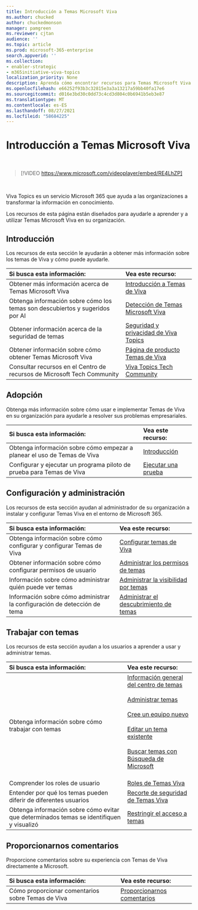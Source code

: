 ```yaml
---
title: Introducción a Temas Microsoft Viva
ms.author: chucked
author: chuckedmonson
manager: pamgreen
ms.reviewer: cjtan
audience: ''
ms.topic: article
ms.prod: microsoft-365-enterprise
search.appverid: ''
ms.collection:
- enabler-strategic
- m365initiative-viva-topics
localization_priority: None
description: Aprenda cómo encontrar recursos para Temas Microsoft Viva
ms.openlocfilehash: e66252f93b3c32815e3a3a13217a59bb40fa17e6
ms.sourcegitcommit: d016e3bd30c0dd73c4cd3d804c0b6941b5eb3e87
ms.translationtype: MT
ms.contentlocale: es-ES
ms.lasthandoff: 08/27/2021
ms.locfileid: "58684225"
---
```

# <a name="introduction-to-microsoft-viva-topics"></a>Introducción a Temas Microsoft Viva

</br>

> [!VIDEO https://www.microsoft.com/videoplayer/embed/RE4LhZP]  

</br>


Viva Topics es un servicio Microsoft 365 que ayuda a las organizaciones a transformar la información en conocimiento.

Los recursos de esta página están diseñados para ayudarle a aprender y a utilizar Temas Microsoft Viva en su organización.

## <a name="get-started"></a>Introducción

Los recursos de esta sección le ayudarán a obtener más información sobre los temas de Viva y cómo puede ayudarle.

| Si busca esta información: | Vea este recurso: |
|:-----|:-----|
|Obtener más información acerca de Temas Microsoft Viva|[Introducción a Temas de Viva](topic-experiences-overview.md)|
|Obtenga información sobre cómo los temas son descubiertos y sugeridos por AI|[Detección de Temas Microsoft Viva ](topic-experiences-discovery.md)|
|Obtener información acerca de la seguridad de temas|[Seguridad y privacidad de Viva Topics](topic-experiences-security-privacy.md)|
|Obtener información sobre cómo obtener Temas Microsoft Viva|[Página de producto Temas de Viva](https://www.microsoft.com/microsoft-viva/topics?activetab=pivot%3aoverviewtab)|
|Consultar recursos en el Centro de recursos de Microsoft Tech Community|[Viva Topics Tech Community](https://resources.techcommunity.microsoft.com/viva-topics/)|


## <a name="adoption"></a>Adopción

Obtenga más información sobre cómo usar e implementar Temas de Viva en su organización para ayudarle a resolver sus problemas empresariales. 

| Si busca esta información: | Vea este recurso: |
|:-----|:-----|
|Obtenga información sobre cómo empezar a planear el uso de Temas de Viva |[Introducción](topics-adoption-getstarted.md)|  
|Configurar y ejecutar un programa piloto de prueba para Temas de Viva |[Ejecutar una prueba ](trial-topics.md)|

## <a name="set-up-and-administration"></a>Configuración y administración

Los recursos de esta sección ayudan al administrador de su organización a instalar y configurar Temas Viva en el entorno de Microsoft 365.

| Si busca esta información: | Vea este recurso: |
|:-----|:-----|
|Obtenga información sobre cómo configurar y configurar Temas de Viva|[Configurar temas de Viva](set-up-topic-experiences.md)|
|Obtener información sobre cómo configurar permisos de usuario|[Administrar los permisos de temas](topic-experiences-user-permissions.md)|
|Información sobre cómo administrar quién puede ver temas|[Administrar la visibilidad por temas](topic-experiences-knowledge-rules.md)|
|Información sobre cómo administrar la configuración de detección de tema|[Administrar el descubrimiento de temas](topic-experiences-discovery.md)|

## <a name="work-with-topics"></a>Trabajar con temas

Los recursos de esta sección ayudan a los usuarios a aprender a usar y administrar temas.

| Si busca esta información: | Vea este recurso: |
|:-----|:-----|
|Obtenga información sobre cómo trabajar con temas|[Información general del centro de temas](topic-center-overview.md)<br><br>[Administrar temas](manage-topics.md)<br><br>[Cree un equipo nuevo](create-a-topic.md)<br><br>[Editar un tema existente](edit-a-topic.md)<br><br>[Buscar temas con Búsqueda de Microsoft](search.md)<br><br>|
|Comprender los roles de usuario|[Roles de Temas Viva](topic-experiences-roles.md)|
|Entender por qué los temas pueden diferir de diferentes usuarios|[Recorte de seguridad de Temas Viva](topic-experiences-security-trimming.md)|
|Obtenga información sobre cómo evitar que determinados temas se identifiquen y visualizó|[Restringir el acceso a temas](restrict-access-to-topics.md)|

## <a name="provide-us-feedback"></a>Proporcionarnos comentarios

Proporcione comentarios sobre su experiencia con Temas de Viva directamente a Microsoft.

| Si busca esta información: | Vea este recurso: |
|:-----|:-----|
|Cómo proporcionar comentarios sobre Temas de Viva|[Proporcionarnos comentarios](topic-experiences-overview.md#provide-us-feedback)|


